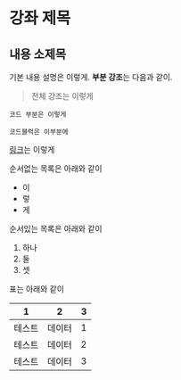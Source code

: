 # 강좌 제목
## 내용 소제목
기본 내용 설명은 이렇게. 
**부분 강조**는 다음과 같이.
> 전체 강조는 이렇게

`코드 부분은 이렇게`
```
코드블럭은 이부분에
```

[링크](https://github.com/)는 이렇게

순서없는 목록은 아래와 같이
- 이
- 렇
- 게

순서있는 목록은 아래와 같이
1. 하나
1. 둘
1. 셋

표는 아래와 같이

|1|2|3|
|---|:---:|---:|
|테스트|데이터|1|
|테스트|데이터|2|
|테스트|데이터|3|
